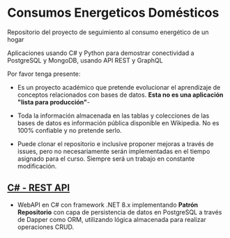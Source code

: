 # Consumos Energeticos Domésticos
Repositorio del proyecto de seguimiento al consumo energético de un hogar

Aplicaciones usando C# y Python para demostrar conectividad a PostgreSQL y MongoDB, usando API REST y GraphQL


Por favor tenga presente:

- Es un proyecto académico que pretende evolucionar el aprendizaje de conceptos relacionados con bases de datos. 
**Esta no es una aplicación "lista para producción"**-

- Toda la información almacenada en las tablas y colecciones de las bases de datos es información pública disponible en Wikipedia. No es 100% confiable y no pretende serlo.

- Puede clonar el repositorio e inclusive proponer mejoras a través de issues, pero no necesariamente serán implementadas en el tiempo asignado para el curso. Siempre será un trabajo en constante modificación.

## [C# - REST API](https://github.com/jdrodas/ConsumosEnergeticos/tree/main/CONSUMOS_ENERGETICOS_CS_REST_SQL_API)
- WebAPI en C# con framework .NET 8.x implementando **Patrón Repositorio** con capa de persistencia de datos en PostgreSQL a través de Dapper como ORM, utilizando lógica almacenada para realizar operaciones CRUD.
